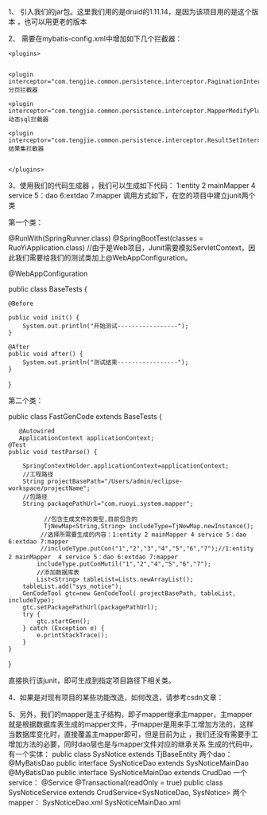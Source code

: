 1、	引入我们的jar包。这里我们用的是druid的1.11.14，是因为该项目用的是这个版本 ，也可以用更老的版本    

2、	需要在mybatis-config.xml中增加如下几个拦截器：

    <plugins>
	
	
    <plugin interceptor="com.tengjie.common.persistence.interceptor.PaginationInterceptor"/>分页拦截器
    
    <plugin interceptor="com.tengjie.common.persistence.interceptor.MapperModifyPlugin"/>动态sql拦截器
   
    <plugin interceptor="com.tengjie.common.persistence.interceptor.ResultSetInterceptor"/>结果集拦截器
    
   
    </plugins>


3、使用我们的代码生成器 ，我们可以生成如下代码：
1:entity 2 mainMapper 4 service 5：dao 6:extdao 7:mapper
调用方式如下，在您的项目中建立junit两个类

第一个类：

@RunWith(SpringRunner.class)
@SpringBootTest(classes = RuoYiApplication.class)
//由于是Web项目，Junit需要模拟ServletContext，因此我们需要给我们的测试类加上@WebAppConfiguration。

@WebAppConfiguration

public class BaseTests {

    @Before
    
    public void init() {
        System.out.println("开始测试-----------------");
    }
 
    @After
    public void after() {
        System.out.println("测试结束-----------------");
    }

}

第二个类：

public class FastGenCode  extends BaseTests {
	
	   @Autowired
	   ApplicationContext applicationContext;
	@Test
	public void testParse() {
		
		SpringContextHolder.applicationContext=applicationContext;
		//工程路径
		String projectBasePath="/Users/admin/eclipse-workspace/projectName";
		//包路径
		String packagePathUrl="com.ruoyi.system.mapper";
        
              //包含生成文件的类型,目前包含的
      	      TjNewMap<String,String> includeType=TjNewMap.newInstance();
      	     //选择所需要生成的内容：1:entity 2 mainMapper 4 service 5：dao 6:extdao 7:mapper
             //includeType.putCon("1","2","3","4","5","6","7");//1:entity 2 mainMapper  4 service 5：dao 6:extdao 7:mapper
         	includeType.putConMutil("1","2","4","5","6","7");
            //添加数据库表
      	    List<String> tableList=Lists.newArrayList();
	    tableList.add("sys_notice");
	    GenCodeTool gtc=new GenCodeTool( projectBasePath, tableList, includeType); 
	    gtc.setPackagePathUrl(packagePathUrl);
	    try {
			gtc.startGen();
		} catch (Exception e) {
			e.printStackTrace();
	    }
	}
}

直接执行该junit，即可生成到指定项目路径下相关类。

4、如果是对现有项目的某些功能改造，如何改造，请参考csdn文章：

5、另外，我们的mapper是主子结构，即子mapper继承主mapper，主mapper就是根据数据库表生成的mapper文件，子mapper是用来手工增加方法的，这样当数据库变化时，直接覆盖主mapper即可，但是目前为止 ，我们还没有需要手工增加方法的必要，同时dao层也是与mapper文件对应的继承关系
生成的代码中，
有一个实体：
public class SysNotice extends TjBaseEntity<SysNotice> 
两个dao：
@MyBatisDao
public interface SysNoticeDao extends SysNoticeMainDao 
@MyBatisDao
public interface SysNoticeMainDao extends CrudDao<SysNotice> 
一个service：
@Service
@Transactional(readOnly = true)
public class SysNoticeService extends CrudService<SysNoticeDao, SysNotice>
两个mapper：
SysNoticeDao.xml
SysNoticeMainDao.xml


